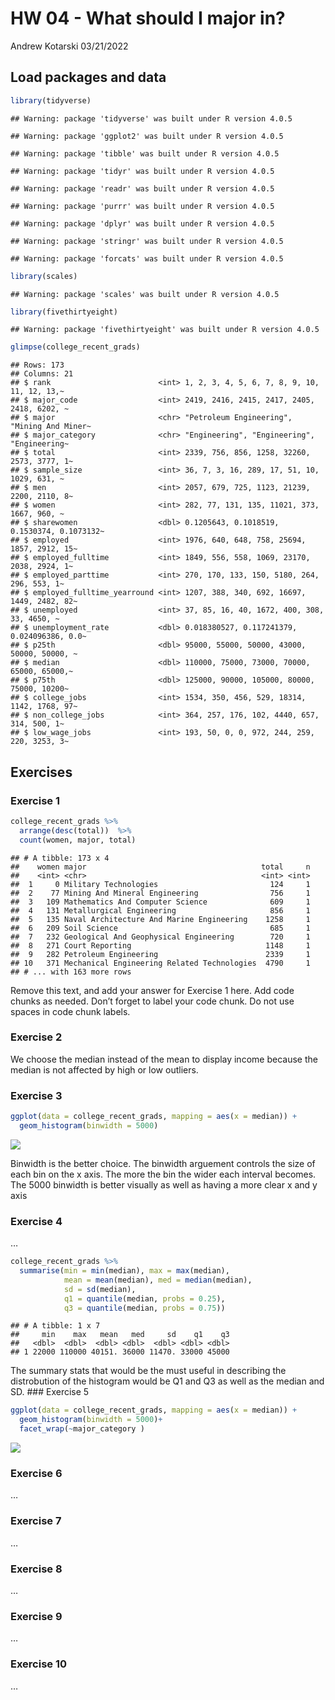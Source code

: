 HW 04 - What should I major in?
================
Andrew Kotarski
03/21/2022

## Load packages and data

``` r
library(tidyverse)
```

    ## Warning: package 'tidyverse' was built under R version 4.0.5

    ## Warning: package 'ggplot2' was built under R version 4.0.5

    ## Warning: package 'tibble' was built under R version 4.0.5

    ## Warning: package 'tidyr' was built under R version 4.0.5

    ## Warning: package 'readr' was built under R version 4.0.5

    ## Warning: package 'purrr' was built under R version 4.0.5

    ## Warning: package 'dplyr' was built under R version 4.0.5

    ## Warning: package 'stringr' was built under R version 4.0.5

    ## Warning: package 'forcats' was built under R version 4.0.5

``` r
library(scales)
```

    ## Warning: package 'scales' was built under R version 4.0.5

``` r
library(fivethirtyeight)
```

    ## Warning: package 'fivethirtyeight' was built under R version 4.0.5

``` r
glimpse(college_recent_grads)
```

    ## Rows: 173
    ## Columns: 21
    ## $ rank                        <int> 1, 2, 3, 4, 5, 6, 7, 8, 9, 10, 11, 12, 13,~
    ## $ major_code                  <int> 2419, 2416, 2415, 2417, 2405, 2418, 6202, ~
    ## $ major                       <chr> "Petroleum Engineering", "Mining And Miner~
    ## $ major_category              <chr> "Engineering", "Engineering", "Engineering~
    ## $ total                       <int> 2339, 756, 856, 1258, 32260, 2573, 3777, 1~
    ## $ sample_size                 <int> 36, 7, 3, 16, 289, 17, 51, 10, 1029, 631, ~
    ## $ men                         <int> 2057, 679, 725, 1123, 21239, 2200, 2110, 8~
    ## $ women                       <int> 282, 77, 131, 135, 11021, 373, 1667, 960, ~
    ## $ sharewomen                  <dbl> 0.1205643, 0.1018519, 0.1530374, 0.1073132~
    ## $ employed                    <int> 1976, 640, 648, 758, 25694, 1857, 2912, 15~
    ## $ employed_fulltime           <int> 1849, 556, 558, 1069, 23170, 2038, 2924, 1~
    ## $ employed_parttime           <int> 270, 170, 133, 150, 5180, 264, 296, 553, 1~
    ## $ employed_fulltime_yearround <int> 1207, 388, 340, 692, 16697, 1449, 2482, 82~
    ## $ unemployed                  <int> 37, 85, 16, 40, 1672, 400, 308, 33, 4650, ~
    ## $ unemployment_rate           <dbl> 0.018380527, 0.117241379, 0.024096386, 0.0~
    ## $ p25th                       <dbl> 95000, 55000, 50000, 43000, 50000, 50000, ~
    ## $ median                      <dbl> 110000, 75000, 73000, 70000, 65000, 65000,~
    ## $ p75th                       <dbl> 125000, 90000, 105000, 80000, 75000, 10200~
    ## $ college_jobs                <int> 1534, 350, 456, 529, 18314, 1142, 1768, 97~
    ## $ non_college_jobs            <int> 364, 257, 176, 102, 4440, 657, 314, 500, 1~
    ## $ low_wage_jobs               <int> 193, 50, 0, 0, 972, 244, 259, 220, 3253, 3~

## Exercises

### Exercise 1

``` r
college_recent_grads %>% 
  arrange(desc(total))  %>%
  count(women, major, total) 
```

    ## # A tibble: 173 x 4
    ##    women major                                       total     n
    ##    <int> <chr>                                       <int> <int>
    ##  1     0 Military Technologies                         124     1
    ##  2    77 Mining And Mineral Engineering                756     1
    ##  3   109 Mathematics And Computer Science              609     1
    ##  4   131 Metallurgical Engineering                     856     1
    ##  5   135 Naval Architecture And Marine Engineering    1258     1
    ##  6   209 Soil Science                                  685     1
    ##  7   232 Geological And Geophysical Engineering        720     1
    ##  8   271 Court Reporting                              1148     1
    ##  9   282 Petroleum Engineering                        2339     1
    ## 10   371 Mechanical Engineering Related Technologies  4790     1
    ## # ... with 163 more rows

Remove this text, and add your answer for Exercise 1 here. Add code
chunks as needed. Don’t forget to label your code chunk. Do not use
spaces in code chunk labels.

### Exercise 2

We choose the median instead of the mean to display income because the
median is not affected by high or low outliers.

### Exercise 3

``` r
ggplot(data = college_recent_grads, mapping = aes(x = median)) +
  geom_histogram(binwidth = 5000)
```

![](hw-04_files/figure-gfm/unnamed-chunk-2-1.png)<!-- -->

Binwidth is the better choice. The binwidth arguement controls the size
of each bin on the x axis. The more the bin the wider each interval
becomes. The 5000 binwidth is better visually as well as having a more
clear x and y axis

### Exercise 4

…

``` r
college_recent_grads %>%
  summarise(min = min(median), max = max(median),
            mean = mean(median), med = median(median),
            sd = sd(median), 
            q1 = quantile(median, probs = 0.25),
            q3 = quantile(median, probs = 0.75))
```

    ## # A tibble: 1 x 7
    ##     min    max   mean   med     sd    q1    q3
    ##   <dbl>  <dbl>  <dbl> <dbl>  <dbl> <dbl> <dbl>
    ## 1 22000 110000 40151. 36000 11470. 33000 45000

The summary stats that would be the must useful in describing the
distrobution of the histogram would be Q1 and Q3 as well as the median
and SD. \#\#\# Exercise 5

``` r
ggplot(data = college_recent_grads, mapping = aes(x = median)) +
  geom_histogram(binwidth = 5000)+ 
  facet_wrap(~major_category )
```

![](hw-04_files/figure-gfm/unnamed-chunk-4-1.png)<!-- -->

### Exercise 6

…

### Exercise 7

…

### Exercise 8

…

### Exercise 9

…

### Exercise 10

…
